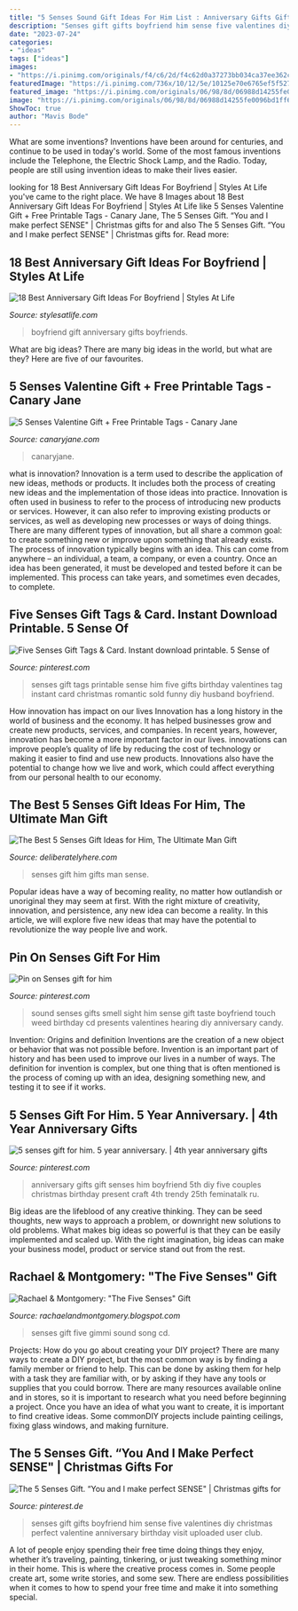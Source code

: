 ```yaml
---
title: "5 Senses Sound Gift Ideas For Him List : Anniversary Gifts Gift Senses Him Boyfriend 5th Diy Five Couples Christmas Birthday Present Craft 4th Trendy 25th Feminatalk Ru"
description: "Senses gift gifts boyfriend him sense five valentines diy christmas perfect valentine anniversary birthday visit uploaded user club"
date: "2023-07-24"
categories:
- "ideas"
tags: ["ideas"]
images:
- "https://i.pinimg.com/originals/f4/c6/2d/f4c62d0a37273bb034ca37ee362ceec4.jpg"
featuredImage: "https://i.pinimg.com/736x/10/12/5e/10125e70e6765ef5f527329a5a8fde0e.jpg"
featured_image: "https://i.pinimg.com/originals/06/98/8d/06988d14255fe0096bd1ff65007fe740.jpg"
image: "https://i.pinimg.com/originals/06/98/8d/06988d14255fe0096bd1ff65007fe740.jpg"
ShowToc: true
author: "Mavis Bode"
---
```



What are some inventions?
Inventions have been around for centuries, and continue to be used in today's world. Some of the most famous inventions include the Telephone, the Electric Shock Lamp, and the Radio. Today, people are still using invention ideas to make their lives easier.

	

		
looking for 18 Best Anniversary Gift Ideas For Boyfriend | Styles At Life you've came to the right place. We have 8 Images about 18 Best Anniversary Gift Ideas For Boyfriend | Styles At Life like 5 Senses Valentine Gift + Free Printable Tags - Canary Jane, The 5 Senses Gift. “You and I make perfect SENSE&quot; | Christmas gifts for and also The 5 Senses Gift. “You and I make perfect SENSE&quot; | Christmas gifts for. Read more:
		
    
## 18 Best Anniversary Gift Ideas For Boyfriend | Styles At Life

<img loading=lazy src="https://i.pinimg.com/736x/f6/bd/07/f6bd07f84d923b73cc07d23f1d915443--gifts-for-my-boyfriend-watch-gift-ideas-boyfriend.jpg" onerror="this.onerror=null;this.src='https://tse3.mm.bing.net/th?id=OIP.OuUuOs0PI0LUGdpyDzn8igHaJ3&amp;pid=15.1';" alt="18 Best Anniversary Gift Ideas For Boyfriend | Styles At Life">

_Source: stylesatlife.com_

>boyfriend gift anniversary gifts boyfriends. 

	

What are big ideas?
There are many big ideas in the world, but what are they? Here are five of our favourites.

    
## 5 Senses Valentine Gift + Free Printable Tags - Canary Jane

<img loading=lazy src="https://canaryjane.com/wp-content/uploads/2021/02/senses-valentine-gift001-1-683x1024.jpg" onerror="this.onerror=null;this.src='https://tse2.mm.bing.net/th?id=OIP.PjygMLKpTP2ta0OmEfu38gHaLG&amp;pid=15.1';" alt="5 Senses Valentine Gift + Free Printable Tags - Canary Jane">

_Source: canaryjane.com_

>canaryjane. 

	

what is innovation?
Innovation is a term used to describe the application of new ideas, methods or products. It includes both the process of creating new ideas and the implementation of those ideas into practice. Innovation is often used in business to refer to the process of introducing new products or services. However, it can also refer to improving existing products or services, as well as developing new processes or ways of doing things.
There are many different types of innovation, but all share a common goal: to create something new or improve upon something that already exists. The process of innovation typically begins with an idea. This can come from anywhere – an individual, a team, a company, or even a country. Once an idea has been generated, it must be developed and tested before it can be implemented. This process can take years, and sometimes even decades, to complete.

    
## Five Senses Gift Tags &amp; Card. Instant Download Printable. 5 Sense Of

<img loading=lazy src="https://i.pinimg.com/originals/28/69/f7/2869f787d92f8b68a6af4bd64fb1ae24.jpg" onerror="this.onerror=null;this.src='https://tse2.mm.bing.net/th?id=OIP.VhCPVlUtS3NlHdcWDRFf4QHaJl&amp;pid=15.1';" alt="Five Senses Gift Tags &amp; Card. Instant download printable. 5 Sense of">

_Source: pinterest.com_

>senses gift tags printable sense him five gifts birthday valentines tag instant card christmas romantic sold funny diy husband boyfriend. 

	

How innovation has impact on our lives
Innovation has a long history in the world of business and the economy. It has helped businesses grow and create new products, services, and companies. In recent years, however, innovation has become a more important factor in our lives. innovations can improve people’s quality of life by reducing the cost of technology or making it easier to find and use new products. Innovations also have the potential to change how we live and work, which could affect everything from our personal health to our economy.

    
## The Best 5 Senses Gift Ideas For Him, The Ultimate Man Gift

<img loading=lazy src="https://deliberatelyhere.com/wp-content/uploads/2018/01/create-a-2.png" onerror="this.onerror=null;this.src='https://tse1.mm.bing.net/th?id=OIP.CNXP8RE2dDLYrRk4llr66AHaMW&amp;pid=15.1';" alt="The Best 5 Senses Gift Ideas for Him, The Ultimate Man Gift">

_Source: deliberatelyhere.com_

>senses gift him gifts man sense. 

	

Popular ideas have a way of becoming reality, no matter how outlandish or unoriginal they may seem at first. With the right mixture of creativity, innovation, and persistence, any new idea can become a reality. In this article, we will explore five new ideas that may have the potential to revolutionize the way people live and work.

    
## Pin On Senses Gift For Him

<img loading=lazy src="https://i.pinimg.com/originals/f4/c6/2d/f4c62d0a37273bb034ca37ee362ceec4.jpg" onerror="this.onerror=null;this.src='https://tse2.mm.bing.net/th?id=OIP.nK8jTq4ITrhN-XJLNB-2BQHaFj&amp;pid=15.1';" alt="Pin on Senses gift for him">

_Source: pinterest.com_

>sound senses gifts smell sight him sense gift taste boyfriend touch weed birthday cd presents valentines hearing diy anniversary candy. 

	

Invention: Origins and definition
Inventions are the creation of a new object or behavior that was not possible before. Invention is an important part of history and has been used to improve our lives in a number of ways. The definition for invention is complex, but one thing that is often mentioned is the process of coming up with an idea, designing something new, and testing it to see if it works.

    
## 5 Senses Gift For Him. 5 Year Anniversary. | 4th Year Anniversary Gifts

<img loading=lazy src="https://i.pinimg.com/originals/06/98/8d/06988d14255fe0096bd1ff65007fe740.jpg" onerror="this.onerror=null;this.src='https://tse3.mm.bing.net/th?id=OIP.qNOLXLVDAeroP0yM3rRiWAHaFj&amp;pid=15.1';" alt="5 senses gift for him. 5 year anniversary. | 4th year anniversary gifts">

_Source: pinterest.com_

>anniversary gifts gift senses him boyfriend 5th diy five couples christmas birthday present craft 4th trendy 25th feminatalk ru. 

	

Big ideas are the lifeblood of any creative thinking. They can be seed thoughts, new ways to approach a problem, or downright new solutions to old problems. What makes big ideas so powerful is that they can be easily implemented and scaled up. With the right imagination, big ideas can make your business model, product or service stand out from the rest.

    
## Rachael &amp; Montgomery: &quot;The Five Senses&quot; Gift

<img loading=lazy src="http://1.bp.blogspot.com/_blB1GWsRAgs/THg_JWQJhlI/AAAAAAAABIE/KC6qK-GSE1o/s1600/IMG_0607.JPG" onerror="this.onerror=null;this.src='https://tse4.mm.bing.net/th?id=OIP.wQ6qiZRIjZ2ieFhDOXTOFAHaJ4&amp;pid=15.1';" alt="Rachael &amp; Montgomery: &quot;The Five Senses&quot; Gift">

_Source: rachaelandmontgomery.blogspot.com_

>senses gift five gimmi sound song cd. 

	

Projects: How do you go about creating your DIY project?
There are many ways to create a DIY project, but the most common way is by finding a family member or friend to help. This can be done by asking them for help with a task they are familiar with, or by asking if they have any tools or supplies that you could borrow. There are many resources available online and in stores, so it is important to research what you need before beginning a project. Once you have an idea of what you want to create, it is important to find creative ideas. Some commonDIY projects include painting ceilings, fixing glass windows, and making furniture.

    
## The 5 Senses Gift. “You And I Make Perfect SENSE&quot; | Christmas Gifts For

<img loading=lazy src="https://i.pinimg.com/736x/10/12/5e/10125e70e6765ef5f527329a5a8fde0e.jpg" onerror="this.onerror=null;this.src='https://tse3.mm.bing.net/th?id=OIP.RZeXiL_p_vnlDF8vM4VuVgHaNI&amp;pid=15.1';" alt="The 5 Senses Gift. “You and I make perfect SENSE&quot; | Christmas gifts for">

_Source: pinterest.de_

>senses gift gifts boyfriend him sense five valentines diy christmas perfect valentine anniversary birthday visit uploaded user club. 

	

A lot of people enjoy spending their free time doing things they enjoy, whether it’s traveling, painting, tinkering, or just tweaking something minor in their home. This is where the creative process comes in. Some people create art, some write stories, and some sew. There are endless possibilities when it comes to how to spend your free time and make it into something special.


